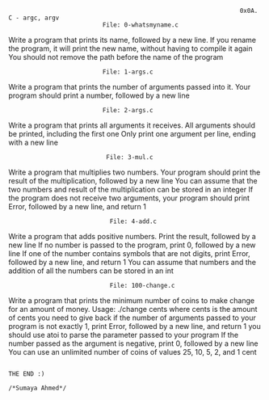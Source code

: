                                                                     0x0A. C - argc, argv
                              File: 0-whatsmyname.c
Write a program that prints its name, followed by a new line.
If you rename the program, it will print the new name, without having to compile it again
You should not remove the path before the name of the program

                              File: 1-args.c
Write a program that prints the number of arguments passed into it.
Your program should print a number, followed by a new line

                              File: 2-args.c
Write a program that prints all arguments it receives.
All arguments should be printed, including the first one
Only print one argument per line, ending with a new line

                               File: 3-mul.c
Write a program that multiplies two numbers.
Your program should print the result of the multiplication, followed by a new line
You can assume that the two numbers and result of the multiplication can be stored in an integer
If the program does not receive two arguments, your program should print Error, followed by a new line, and return 1

                                File: 4-add.c
Write a program that adds positive numbers.
Print the result, followed by a new line
If no number is passed to the program, print 0, followed by a new line
If one of the number contains symbols that are not digits, print Error, followed by a new line, and return 1
You can assume that numbers and the addition of all the numbers can be stored in an int

                                File: 100-change.c
Write a program that prints the minimum number of coins to make change for an amount of money.
Usage: ./change cents
where cents is the amount of cents you need to give back
if the number of arguments passed to your program is not exactly 1, print Error, followed by a new line, and return 1
you should use atoi to parse the parameter passed to your program
If the number passed as the argument is negative, print 0, followed by a new line
You can use an unlimited number of coins of values 25, 10, 5, 2, and 1 cent

                                                                          THE END :)
                                                                          /*Sumaya Ahmed*/
